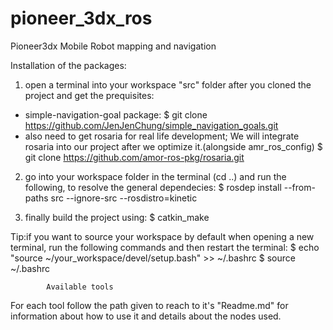 # pioneer_3dx_ros
Pioneer3dx Mobile Robot mapping and navigation

Installation of the packages:
	
1.  open a terminal into your workspace "src" folder after you cloned the project and get the prequisites:
  - simple-navigation-goal package:
      $ git clone https://github.com/JenJenChung/simple_navigation_goals.git
  - also need to get rosaria for real life development; We will integrate rosaria into our project after we optimize it.(alongside amr_ros_config)
      $ git clone https://github.com/amor-ros-pkg/rosaria.git

2.  go into your workspace folder in the terminal (cd ..) and run the following, to resolve the general dependecies:
  $ rosdep install --from-paths src --ignore-src --rosdistro=kinetic

3.  finally build the project using:
  $ catkin_make

Tip:if you want to source your workspace by default when opening a new terminal, run the following commands and then restart the terminal:
  $ echo "source ~/your_workspace/devel/setup.bash" >> ~/.bashrc
  $ source ~/.bashrc

            Available tools
For each tool follow the path given to reach to it's "Readme.md" for information about how to use it and details about the nodes used.


